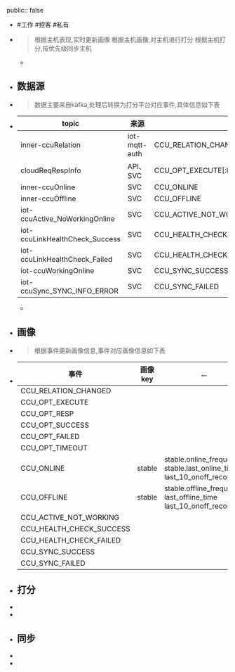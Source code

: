 public:: false

- #工作 #控客 #私有
- > 根据主机表现,实时更新画像
  根据主机画像,对主机进行打分
  根据主机打分,按优先级同步主机
	-
- ## 数据源
- > 数据主要来自kafka,处理后转换为打分平台对应事件,具体信息如下表
- |topic|来源|事件|
  |--|--|--|
  |inner-ccuRelation|iot-mqtt-auth|CCU_RELATION_CHANGED|
  |cloudReqRespInfo|API、SVC|CCU_OPT_EXECUTE[:br]CCU_OPT_RESP[:br]CCU_OPT_SUCCESS[:br]CCU_OPT_FAILED[:br]CCU_OPT_TIMEOUT|
  |inner-ccuOnline|SVC|CCU_ONLINE|
  |inner-ccuOffline|SVC|CCU_OFFLINE|
  |iot-ccuActive_NoWorkingOnline|SVC|CCU_ACTIVE_NOT_WORKING|
  |iot-ccuLinkHealthCheck_Success|SVC|CCU_HEALTH_CHECK_SUCCESS|
  |iot-ccuLinkHealthCheck_Failed|SVC|CCU_HEALTH_CHECK_FAILED|
  |iot-ccuWorkingOnline|SVC|CCU_SYNC_SUCCESS|
  |iot-ccuSync_SYNC_INFO_ERROR|SVC|CCU_SYNC_FAILED|
  -
- ## 画像
- > 根据事件更新画像信息,事件对应画像信息如下表
- |事件|画像key|...|
  |----|----|----|
  |CCU_RELATION_CHANGED|||
  |CCU_OPT_EXECUTE|||
  |CCU_OPT_RESP|||
  |CCU_OPT_SUCCESS|||
  |CCU_OPT_FAILED|||
  |CCU_OPT_TIMEOUT|||
  |CCU_ONLINE|stable|stable.online_frequency<br />stable.last_online_time<br />last_10_onoff_records|
  |CCU_OFFLINE|stable|stable.offline_frequency<br />last_offline_time<br />last_10_onoff_records|
  |CCU_ACTIVE_NOT_WORKING|||
  |CCU_HEALTH_CHECK_SUCCESS|||
  |CCU_HEALTH_CHECK_FAILED|||
  |CCU_SYNC_SUCCESS|||
  |CCU_SYNC_FAILED|||
- ## 打分
-
-
- ## 同步
-
-